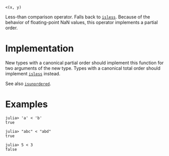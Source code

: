 ```
<(x, y)
```

Less-than comparison operator. Falls back to [`isless`](@ref). Because of the behavior of floating-point NaN values, this operator implements a partial order.

# Implementation

New types with a canonical partial order should implement this function for two arguments of the new type. Types with a canonical total order should implement [`isless`](@ref) instead.

See also [`isunordered`](@ref).

# Examples

```jldoctest
julia> 'a' < 'b'
true

julia> "abc" < "abd"
true

julia> 5 < 3
false
```

